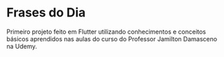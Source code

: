 # Frases do Dia

Primeiro projeto feito em Flutter utilizando conhecimentos e conceitos básicos aprendidos nas aulas do curso do Professor Jamilton Damasceno na Udemy.